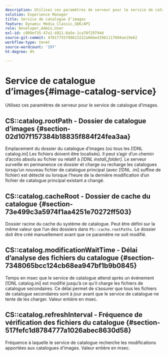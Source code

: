 ```yaml
---
description: Utilisez ces paramètres de serveur pour le service de catalogue d’images.
solution: Experience Manager
title: Service de catalogue d’images
feature: Dynamic Media Classic,SDK/API
role: Developer,Admin,User
exl-id: c089ef35-47a1-4921-8a5e-1ca78f29794d
source-git-commit: 4f81f755789613222a66bed2961117604ae19e62
workflow-type: tm+mt
source-wordcount: '197'
ht-degree: 0%

---
```


# Service de catalogue d’images{#image-catalog-service}

Utilisez ces paramètres de serveur pour le service de catalogue d’images.

## CS::catalog.rootPath - Dossier de catalogue d’images {#section-02d107f157384b18835f884f24fea3aa}

Emplacement du dossier du catalogue d’images (où tous les [!DNL catalog.ini] Les fichiers doivent être localisés). Il peut s’agir d’un chemin d’accès absolu au fichier ou relatif à *[!DNL install_folder]*. Le serveur surveille en permanence ce dossier et charge ou recharge les catalogues lorsqu’un nouveau fichier de catalogue principal (avec [!DNL .ini] suffixe de fichier) est détecté ou lorsque l’heure de la dernière modification d’un fichier de catalogue principal existant a changé.

## CS::catalog.cacheRoot - Dossier de cache du catalogue {#section-73e499c3a5974f1aa4251e70272ff503}

Dossier racine du cache du système de catalogue. Peut être défini sur la même valeur que l’un des dossiers dans `PS::cache.rootPaths`. Le dossier doit être créé manuellement avant que ce paramètre ne soit modifié.

## CS::catalog.modificationWaitTime - Délai d’analyse des fichiers du catalogue {#section-7348065bcc124cb68ea947bf1b9b0845}

Temps en msec que le service de catalogue attend après un événement [!DNL catalog.ini] est modifié jusqu’à ce qu’il charge les fichiers de catalogue secondaires. Ce délai permet de s’assurer que tous les fichiers de catalogue secondaires sont à jour avant que le service de catalogue ne tente de les charger. Valeur entière en msec.

## CS::catalog.refreshInterval - Fréquence de vérification des fichiers du catalogue {#section-517fefc1d8784777a1026abec8630d58}

Fréquence à laquelle le service de catalogue recherche les modifications apportées aux catalogues d’images. Valeur entière en msec.
